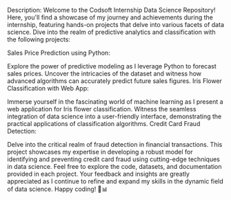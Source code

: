 Description: Welcome to the Codsoft Internship Data Science Repository! Here, you'll find a showcase of my journey and achievements during the internship, featuring hands-on projects that delve into various facets of data science. Dive into the realm of predictive analytics and classification with the following projects:

Sales Price Prediction using Python:

Explore the power of predictive modeling as I leverage Python to forecast sales prices. Uncover the intricacies of the dataset and witness how advanced algorithms can accurately predict future sales figures.
Iris Flower Classification with Web App:

Immerse yourself in the fascinating world of machine learning as I present a web application for Iris flower classification. Witness the seamless integration of data science into a user-friendly interface, demonstrating the practical applications of classification algorithms.
Credit Card Fraud Detection:

Delve into the critical realm of fraud detection in financial transactions. This project showcases my expertise in developing a robust model for identifying and preventing credit card fraud using cutting-edge techniques in data science.
Feel free to explore the code, datasets, and documentation provided in each project. Your feedback and insights are greatly appreciated as I continue to refine and expand my skills in the dynamic field of data science. Happy coding! 🚀📊
